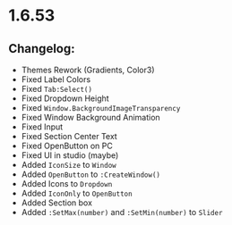 # 1.6.53
## Changelog:
- Themes Rework (Gradients, Color3)
- Fixed Label Colors
- Fixed `Tab:Select()`
- Fixed Dropdown Height
- Fixed `Window.BackgroundImageTransparency`
- Fixed Window Background Animation
- Fixed Input
- Fixed Section Center Text
- Fixed OpenButton on PC
- Fixed UI in studio (maybe)
- Added `IconSize` to `Window`
- Added `OpenButton` to `:CreateWindow()`
- Added Icons to `Dropdown`
- Added `IconOnly` to `OpenButton`
- Added Section box
- Added `:SetMax(number)` and `:SetMin(number)` to `Slider`
